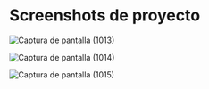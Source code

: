 # Screenshots de proyecto
![Captura de pantalla (1013)](https://github.com/MonserrathAranda/mane/assets/146488985/931cb8fd-0036-4ec2-86a0-a8a3f063eff1)

![Captura de pantalla (1014)](https://github.com/MonserrathAranda/mane/assets/146488985/229d9226-79c2-47ae-887c-a4259d8a3b4f)

![Captura de pantalla (1015)](https://github.com/MonserrathAranda/mane/assets/146488985/5c62cb84-a878-4b1b-a82f-69ef11555390)
